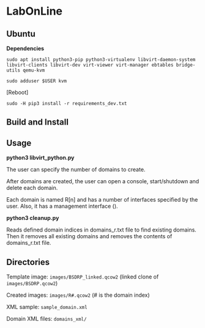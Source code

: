 # LabOnLine


## Ubuntu


**Dependencies**

`sudo apt install python3-pip python3-virtualenv libvirt-daemon-system libvirt-clients libvirt-dev virt-viewer virt-manager ebtables bridge-utils qemu-kvm`

`sudo adduser $USER kvm`

[Reboot]

`sudo -H pip3 install -r requirements_dev.txt`


## Build and Install


## Usage

**python3 libvirt_python.py**

The user can specify the number of domains to create.

After domains are created, the user can open a console, start/shutdown and delete each domain.

Each domain is named R[n] and has a number of interfaces specified by the user. Also, it has a management interface ().

**python3 cleanup.py**

Reads defined domain indices in domains_r.txt file to find existing domains.
Then it removes all existing domains and removes the contents of domains_r.txt file.


## Directories

Template image: `images/BSDRP_linked.qcow2` (linked clone of `images/BSDRP.qcow2`)

Created images: `images/R#.qcow2`   (# is the domain index)

XML sample: `sample_domain.xml`

Domain XML files: `domains_xml/`
